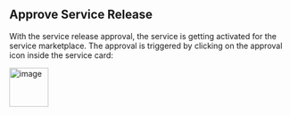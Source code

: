 ## Approve Service Release

With the service release approval, the service is getting activated for the service marketplace.
The approval is triggered by clicking on the approval icon inside the service card:
<br>

<img width="70" alt="image" src="https://user-images.githubusercontent.com/94133633/213944479-570790a8-e580-49e6-806a-f50df32b1d5b.png">

<br>
<br>
